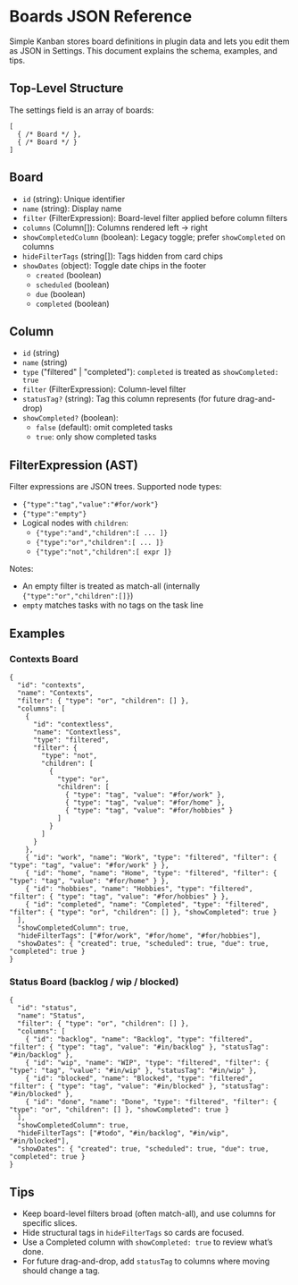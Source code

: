 # Boards JSON Reference

Simple Kanban stores board definitions in plugin data and lets you edit them as JSON in Settings. This document explains the schema, examples, and tips.

## Top-Level Structure

The settings field is an array of boards:

```
[
  { /* Board */ },
  { /* Board */ }
]
```

## Board

- `id` (string): Unique identifier
- `name` (string): Display name
- `filter` (FilterExpression): Board-level filter applied before column filters
- `columns` (Column[]): Columns rendered left → right
- `showCompletedColumn` (boolean): Legacy toggle; prefer `showCompleted` on columns
- `hideFilterTags` (string[]): Tags hidden from card chips
- `showDates` (object): Toggle date chips in the footer
  - `created` (boolean)
  - `scheduled` (boolean)
  - `due` (boolean)
  - `completed` (boolean)

## Column

- `id` (string)
- `name` (string)
- `type` ("filtered" | "completed"): `completed` is treated as `showCompleted: true`
- `filter` (FilterExpression): Column-level filter
- `statusTag?` (string): Tag this column represents (for future drag-and-drop)
- `showCompleted?` (boolean):
  - `false` (default): omit completed tasks
  - `true`: only show completed tasks

## FilterExpression (AST)

Filter expressions are JSON trees. Supported node types:

- `{"type":"tag","value":"#for/work"}`
- `{"type":"empty"}`
- Logical nodes with `children`:
  - `{"type":"and","children":[ ... ]}`
  - `{"type":"or","children":[ ... ]}`
  - `{"type":"not","children":[ expr ]}`

Notes:
- An empty filter is treated as match-all (internally `{"type":"or","children":[]}`)
- `empty` matches tasks with no tags on the task line

## Examples

### Contexts Board

```
{
  "id": "contexts",
  "name": "Contexts",
  "filter": { "type": "or", "children": [] },
  "columns": [
    {
      "id": "contextless",
      "name": "Contextless",
      "type": "filtered",
      "filter": {
        "type": "not",
        "children": [
          {
            "type": "or",
            "children": [
              { "type": "tag", "value": "#for/work" },
              { "type": "tag", "value": "#for/home" },
              { "type": "tag", "value": "#for/hobbies" }
            ]
          }
        ]
      }
    },
    { "id": "work", "name": "Work", "type": "filtered", "filter": { "type": "tag", "value": "#for/work" } },
    { "id": "home", "name": "Home", "type": "filtered", "filter": { "type": "tag", "value": "#for/home" } },
    { "id": "hobbies", "name": "Hobbies", "type": "filtered", "filter": { "type": "tag", "value": "#for/hobbies" } },
    { "id": "completed", "name": "Completed", "type": "filtered", "filter": { "type": "or", "children": [] }, "showCompleted": true }
  ],
  "showCompletedColumn": true,
  "hideFilterTags": ["#for/work", "#for/home", "#for/hobbies"],
  "showDates": { "created": true, "scheduled": true, "due": true, "completed": true }
}
```

### Status Board (backlog / wip / blocked)

```
{
  "id": "status",
  "name": "Status",
  "filter": { "type": "or", "children": [] },
  "columns": [
    { "id": "backlog", "name": "Backlog", "type": "filtered", "filter": { "type": "tag", "value": "#in/backlog" }, "statusTag": "#in/backlog" },
    { "id": "wip", "name": "WIP", "type": "filtered", "filter": { "type": "tag", "value": "#in/wip" }, "statusTag": "#in/wip" },
    { "id": "blocked", "name": "Blocked", "type": "filtered", "filter": { "type": "tag", "value": "#in/blocked" }, "statusTag": "#in/blocked" },
    { "id": "done", "name": "Done", "type": "filtered", "filter": { "type": "or", "children": [] }, "showCompleted": true }
  ],
  "showCompletedColumn": true,
  "hideFilterTags": ["#todo", "#in/backlog", "#in/wip", "#in/blocked"],
  "showDates": { "created": true, "scheduled": true, "due": true, "completed": true }
}
```

## Tips

- Keep board-level filters broad (often match-all), and use columns for specific slices.
- Hide structural tags in `hideFilterTags` so cards are focused.
- Use a Completed column with `showCompleted: true` to review what’s done.
- For future drag-and-drop, add `statusTag` to columns where moving should change a tag.

